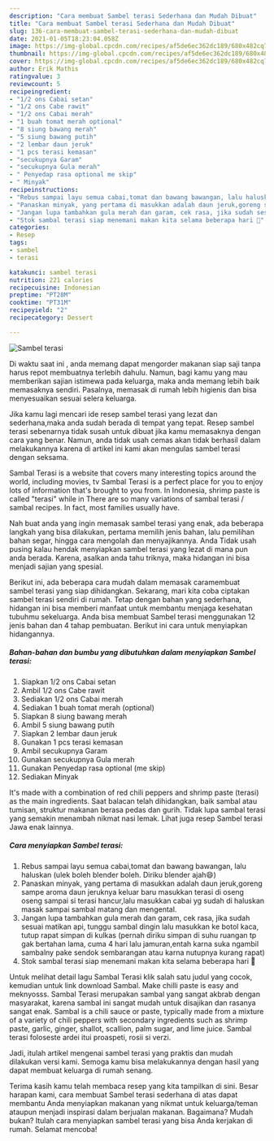 ```yaml
---
description: "Cara membuat Sambel terasi Sederhana dan Mudah Dibuat"
title: "Cara membuat Sambel terasi Sederhana dan Mudah Dibuat"
slug: 136-cara-membuat-sambel-terasi-sederhana-dan-mudah-dibuat
date: 2021-01-05T18:23:04.058Z
image: https://img-global.cpcdn.com/recipes/af5de6ec362dc189/680x482cq70/sambel-terasi-foto-resep-utama.jpg
thumbnail: https://img-global.cpcdn.com/recipes/af5de6ec362dc189/680x482cq70/sambel-terasi-foto-resep-utama.jpg
cover: https://img-global.cpcdn.com/recipes/af5de6ec362dc189/680x482cq70/sambel-terasi-foto-resep-utama.jpg
author: Erik Mathis
ratingvalue: 3
reviewcount: 5
recipeingredient:
- "1/2 ons Cabai setan"
- "1/2 ons Cabe rawit"
- "1/2 ons Cabai merah"
- "1 buah tomat merah optional"
- "8 siung bawang merah"
- "5 siung bawang putih"
- "2 lembar daun jeruk"
- "1 pcs terasi kemasan"
- "secukupnya Garam"
- "secukupnya Gula merah"
- " Penyedap rasa optional me skip"
- " Minyak"
recipeinstructions:
- "Rebus sampai layu semua cabai,tomat dan bawang bawangan, lalu haluskan (ulek boleh blender boleh. Diriku blender ajah😄)"
- "Panaskan minyak, yang pertama di masukkan adalah daun jeruk,goreng sampe aroma daun jeruknya keluar baru masukkan terasi di oseng oseng sampai si terasi hancur,lalu masukkan cabai yg sudah di haluskan masak sampai sambal matang dan mengental."
- "Jangan lupa tambahkan gula merah dan garam, cek rasa, jika sudah sesuai matikan api, tunggu sambal dingin lalu masukkan ke botol kaca, tutup rapat simpan di kulkas (pernah diriku simpan di suhu ruangan tp gak bertahan lama, cuma 4 hari lalu jamuran,entah karna suka ngambil sambalny pake sendok sembarangan atau karna nutupnya kurang rapat)"
- "Stok sambal terasi siap menemani makan kita selama beberapa hari 🙂"
categories:
- Resep
tags:
- sambel
- terasi

katakunci: sambel terasi 
nutrition: 221 calories
recipecuisine: Indonesian
preptime: "PT28M"
cooktime: "PT31M"
recipeyield: "2"
recipecategory: Dessert

---
```



![Sambel terasi](https://img-global.cpcdn.com/recipes/af5de6ec362dc189/680x482cq70/sambel-terasi-foto-resep-utama.jpg)

Di waktu  saat ini , anda memang dapat mengorder makanan siap saji tanpa harus repot membuatnya terlebih dahulu. Namun, bagi kamu yang mau memberikan sajian istimewa pada keluarga, maka anda memang lebih baik memasaknya sendiri. Pasalnya, memasak di rumah lebih higienis dan bisa menyesuaikan sesuai selera keluarga.

Jika kamu lagi mencari ide resep sambel terasi yang lezat dan sederhana,maka anda sudah berada di tempat yang tepat. Resep sambel terasi  sebenarnya tidak susah untuk dibuat jika kamu memasaknya dengan cara yang benar. Namun, anda tidak usah cemas akan tidak berhasil dalam melakukannya 
karena di artikel ini kami akan mengulas sambel terasi dengan seksama.  

Sambal Terasi is a website that covers many interesting topics around the world, including movies, tv Sambal Terasi is a perfect place for you to enjoy lots of information that&#39;s brought to you from. In Indonesia, shrimp paste is called &#34;terasi&#34; while in There are so many variations of sambal terasi / sambal recipes. In fact, most families usually have.

Nah buat anda yang ingin memasak sambel terasi yang enak, ada beberapa langkah yang bisa dilakukan, pertama memilih jenis bahan, lalu pemilihan bahan segar, hingga cara mengolah dan menyajikannya. Anda Tidak usah pusing kalau hendak menyiapkan sambel terasi yang lezat di mana pun anda berada. Karena, asalkan anda  tahu triknya, maka hidangan ini bisa menjadi sajian yang spesial.

Berikut ini, ada beberapa cara mudah dalam memasak caramembuat sambel terasi yang siap dihidangkan. Sekarang, mari kita coba ciptakan sambel terasi sendiri di rumah. Tetap dengan bahan yang sederhana, hidangan ini bisa memberi manfaat untuk membantu menjaga kesehatan tubuhmu sekeluarga. Anda bisa membuat Sambel terasi menggunakan 12 jenis bahan dan 4 tahap pembuatan. Berikut ini cara untuk menyiapkan hidangannya.

<!--inarticleads1-->

##### Bahan-bahan dan bumbu yang dibutuhkan dalam menyiapkan Sambel terasi:

1. Siapkan 1/2 ons Cabai setan
1. Ambil 1/2 ons Cabe rawit
1. Sediakan 1/2 ons Cabai merah
1. Sediakan 1 buah tomat merah (optional)
1. Siapkan 8 siung bawang merah
1. Ambil 5 siung bawang putih
1. Siapkan 2 lembar daun jeruk
1. Gunakan 1 pcs terasi kemasan
1. Ambil secukupnya Garam
1. Gunakan secukupnya Gula merah
1. Gunakan  Penyedap rasa optional (me skip)
1. Sediakan  Minyak


It&#39;s made with a combination of red chili peppers and shrimp paste (terasi) as the main ingredients. Saat balacan telah dihidangkan, baik sambal atau tumisan, struktur makanan berasa pedas dan gurih. Tidak lupa sambal terasi yang semakin menambah nikmat nasi lemak. Lihat juga resep Sambel terasi Jawa enak lainnya. 

<!--inarticleads2-->

##### Cara menyiapkan Sambel terasi:

1. Rebus sampai layu semua cabai,tomat dan bawang bawangan, lalu haluskan (ulek boleh blender boleh. Diriku blender ajah😄)
1. Panaskan minyak, yang pertama di masukkan adalah daun jeruk,goreng sampe aroma daun jeruknya keluar baru masukkan terasi di oseng oseng sampai si terasi hancur,lalu masukkan cabai yg sudah di haluskan masak sampai sambal matang dan mengental.
1. Jangan lupa tambahkan gula merah dan garam, cek rasa, jika sudah sesuai matikan api, tunggu sambal dingin lalu masukkan ke botol kaca, tutup rapat simpan di kulkas (pernah diriku simpan di suhu ruangan tp gak bertahan lama, cuma 4 hari lalu jamuran,entah karna suka ngambil sambalny pake sendok sembarangan atau karna nutupnya kurang rapat)
1. Stok sambal terasi siap menemani makan kita selama beberapa hari 🙂


Untuk melihat detail lagu Sambal Terasi klik salah satu judul yang cocok, kemudian untuk link download Sambal. Make chilli paste is easy and meknyosss. Sambal Terasi merupakan sambal yang sangat akbrab dengan masyarakat, karena sambal ini sangat mudah untuk disajikan dan rasanya sangat enak. Sambal is a chili sauce or paste, typically made from a mixture of a variety of chili peppers with secondary ingredients such as shrimp paste, garlic, ginger, shallot, scallion, palm sugar, and lime juice. Sambal terasi foloseste ardei itui proaspeti, rosii si verzi. 

Jadi, itulah artikel mengenai  sambel terasi  yang praktis dan mudah dilakukan versi kami. Semoga kamu bisa melakukannya dengan hasil yang dapat membuat keluarga di rumah senang. 

Terima kasih kamu telah membaca resep yang kita tampilkan di sini. Besar harapan kami, cara membuat  Sambel terasi sederhana di atas dapat membantu Anda menyiapkan makanan yang nikmat untuk keluarga/teman ataupun menjadi inspirasi dalam berjualan makanan. Bagaimana? Mudah bukan? Itulah cara menyiapkan sambel terasi yang bisa Anda kerjakan di rumah. Selamat mencoba!

